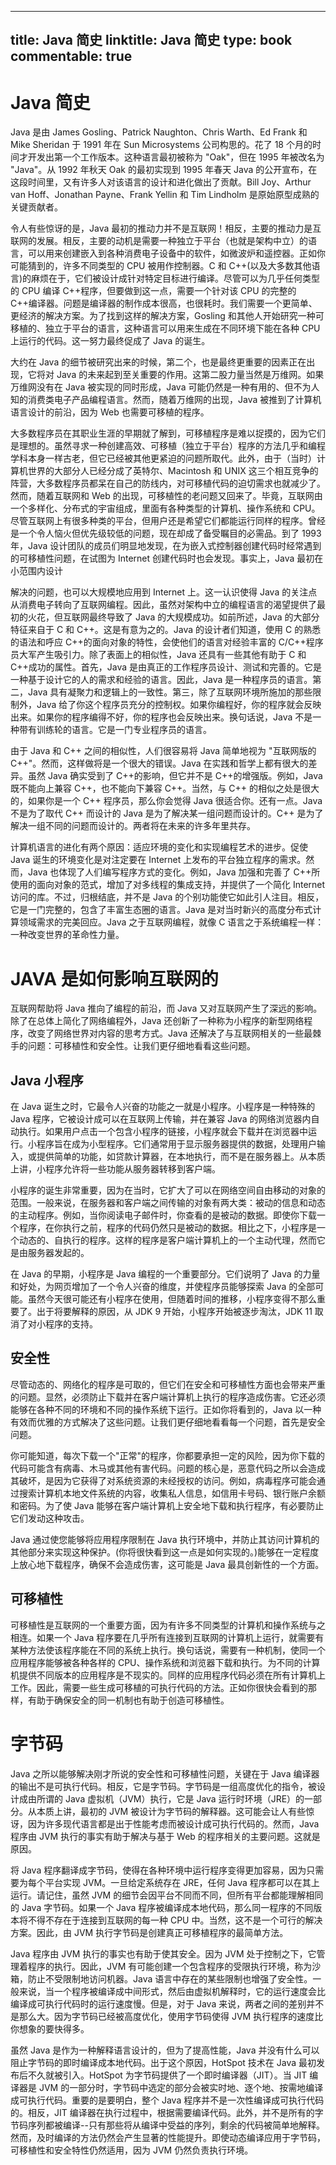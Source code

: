 
---
title: Java 简史
linktitle: Java 简史
type: book
commentable: true
---

# Java 简史

Java 是由 James Gosling、Patrick Naughton、Chris Warth、Ed Frank 和 Mike Sheridan 于 1991 年在 Sun Microsystems 公司构思的。花了 18 个月的时间才开发出第一个工作版本。这种语言最初被称为 "Oak"，但在 1995 年被改名为 "Java"。从 1992 年秋天 Oak 的最初实现到 1995 年春天 Java 的公开宣布，在这段时间里，又有许多人对该语言的设计和进化做出了贡献。Bill Joy、Arthur van Hoff、Jonathan Payne、Frank Yellin 和 Tim Lindholm 是原始原型成熟的关键贡献者。

令人有些惊讶的是，Java 最初的推动力并不是互联网！相反，主要的推动力是互联网的发展。相反，主要的动机是需要一种独立于平台（也就是架构中立）的语言，可以用来创建嵌入到各种消费电子设备中的软件，如微波炉和遥控器。正如你可能猜到的，许多不同类型的 CPU 被用作控制器。C 和 C++(以及大多数其他语言)的麻烦在于，它们被设计成针对特定目标进行编译。尽管可以为几乎任何类型的 CPU 编译 C++程序，但要做到这一点，需要一个针对该 CPU 的完整的 C++编译器。问题是编译器的制作成本很高，也很耗时。我们需要一个更简单、更经济的解决方案。为了找到这样的解决方案，Gosling 和其他人开始研究一种可移植的、独立于平台的语言，这种语言可以用来生成在不同环境下能在各种 CPU 上运行的代码。这一努力最终促成了 Java 的诞生。

大约在 Java 的细节被研究出来的时候，第二个，也是最终更重要的因素正在出现，它将对 Java 的未来起到至关重要的作用。这第二股力量当然是万维网。如果万维网没有在 Java 被实现的同时形成，Java 可能仍然是一种有用的、但不为人知的消费类电子产品编程语言。然而，随着万维网的出现，Java 被推到了计算机语言设计的前沿，因为 Web 也需要可移植的程序。

大多数程序员在其职业生涯的早期就了解到，可移植程序是难以捉摸的，因为它们是理想的。虽然寻求一种创建高效、可移植（独立于平台）程序的方法几乎和编程学科本身一样古老，但它已经被其他更紧迫的问题所取代。此外，由于（当时）计算机世界的大部分人已经分成了英特尔、Macintosh 和 UNIX 这三个相互竞争的阵营，大多数程序员都呆在自己的防线内，对可移植代码的迫切需求也就减少了。然而，随着互联网和 Web 的出现，可移植性的老问题又回来了。毕竟，互联网由一个多样化、分布式的宇宙组成，里面有各种类型的计算机、操作系统和 CPU。尽管互联网上有很多种类的平台，但用户还是希望它们都能运行同样的程序。曾经是一个令人恼火但优先级较低的问题，现在却成了备受瞩目的必需品。到了 1993 年，Java 设计团队的成员们明显地发现，在为嵌入式控制器创建代码时经常遇到的可移植性问题，在试图为 Internet 创建代码时也会发现。事实上，Java 最初在小范围内设计

解决的问题，也可以大规模地应用到 Internet 上。这一认识使得 Java 的关注点从消费电子转向了互联网编程。因此，虽然对架构中立的编程语言的渴望提供了最初的火花，但互联网最终导致了 Java 的大规模成功。如前所述，Java 的大部分特征来自于 C 和 C++。这是有意为之的。Java 的设计者们知道，使用 C 的熟悉的语法和呼应 C++的面向对象的特性，会使他们的语言对经验丰富的 C/C++程序员大军产生吸引力。除了表面上的相似性，Java 还具有一些其他有助于 C 和 C++成功的属性。首先，Java 是由真正的工作程序员设计、测试和完善的。它是一种基于设计它的人的需求和经验的语言。因此，Java 是一种程序员的语言。第二，Java 具有凝聚力和逻辑上的一致性。第三，除了互联网环境所施加的那些限制外，Java 给了你这个程序员充分的控制权。如果你编程好，你的程序就会反映出来。如果你的程序编得不好，你的程序也会反映出来。换句话说，Java 不是一种带有训练轮的语言。它是一门专业程序员的语言。

由于 Java 和 C++ 之间的相似性，人们很容易将 Java 简单地视为 "互联网版的 C++"。然而，这样做将是一个很大的错误。Java 在实践和哲学上都有很大的差异。虽然 Java 确实受到了 C++的影响，但它并不是 C++的增强版。例如，Java 既不能向上兼容 C++，也不能向下兼容 C++。当然，与 C++ 的相似之处是很大的，如果你是一个 C++ 程序员，那么你会觉得 Java 很适合你。还有一点。Java 不是为了取代 C++ 而设计的 Java 是为了解决某一组问题而设计的。C++ 是为了解决一组不同的问题而设计的。两者将在未来的许多年里共存。

计算机语言的进化有两个原因：适应环境的变化和实现编程艺术的进步。促使 Java 诞生的环境变化是对注定要在 Internet 上发布的平台独立程序的需求。然而，Java 也体现了人们编写程序方式的变化。例如，Java 加强和完善了 C++所使用的面向对象的范式，增加了对多线程的集成支持，并提供了一个简化 Internet 访问的库。不过，归根结底，并不是 Java 的个别功能使它如此引人注目。相反，它是一门完整的，包含了丰富生态圈的语言。Java 是对当时新兴的高度分布式计算领域需求的完美回应。Java 之于互联网编程，就像 C 语言之于系统编程一样：一种改变世界的革命性力量。

# JAVA 是如何影响互联网的

互联网帮助将 Java 推向了编程的前沿，而 Java 又对互联网产生了深远的影响。除了在总体上简化了网络编程外，Java 还创新了一种称为小程序的新型网络程序，改变了网络世界对内容的思考方式。Java 还解决了与互联网相关的一些最棘手的问题：可移植性和安全性。让我们更仔细地看看这些问题。

## Java 小程序

在 Java 诞生之时，它最令人兴奋的功能之一就是小程序。小程序是一种特殊的 Java 程序，它被设计成可以在互联网上传输，并在兼容 Java 的网络浏览器内自动执行。如果用户点击一个包含小程序的链接，小程序就会下载并在浏览器中运行。小程序旨在成为小型程序。它们通常用于显示服务器提供的数据，处理用户输入，或提供简单的功能，如贷款计算器，在本地执行，而不是在服务器上。从本质上讲，小程序允许将一些功能从服务器转移到客户端。

小程序的诞生非常重要，因为在当时，它扩大了可以在网络空间自由移动的对象的范围。一般来说，在服务器和客户端之间传输的对象有两大类：被动的信息和动态的主动程序。例如，当你阅读电子邮件时，你查看的是被动的数据。即使你下载一个程序，在你执行之前，程序的代码仍然只是被动的数据。相比之下，小程序是一个动态的、自执行的程序。这样的程序是客户端计算机上的一个主动代理，然而它是由服务器发起的。

在 Java 的早期，小程序是 Java 编程的一个重要部分。它们说明了 Java 的力量和好处，为网页增加了一个令人兴奋的维度，并使程序员能够探索 Java 的全部可能。虽然今天很可能还有小程序在使用，但随着时间的推移，小程序变得不那么重要了。出于将要解释的原因，从 JDK 9 开始，小程序开始被逐步淘汰，JDK 11 取消了对小程序的支持。

## 安全性

尽管动态的、网络化的程序是可取的，但它们在安全和可移植性方面也会带来严重的问题。显然，必须防止下载并在客户端计算机上执行的程序造成伤害。它还必须能够在各种不同的环境和不同的操作系统下运行。正如你将看到的，Java 以一种有效而优雅的方式解决了这些问题。让我们更仔细地看看每一个问题，首先是安全问题。

你可能知道，每次下载一个"正常"的程序，你都要承担一定的风险，因为你下载的代码可能含有病毒、木马或其他有害代码。问题的核心是，恶意代码之所以会造成其破坏，是因为它获得了对系统资源的未经授权的访问。例如，病毒程序可能会通过搜索计算机本地文件系统的内容，收集私人信息，如信用卡号码、银行账户余额和密码。为了使 Java 能够在客户端计算机上安全地下载和执行程序，有必要防止它们发动这种攻击。

Java 通过使您能够将应用程序限制在 Java 执行环境中，并防止其访问计算机的其他部分来实现这种保护。(你将很快看到这一点是如何实现的。)能够在一定程度上放心地下载程序，确保不会造成伤害，这可能是 Java 最具创新性的一个方面。

## 可移植性

可移植性是互联网的一个重要方面，因为有许多不同类型的计算机和操作系统与之相连。如果一个 Java 程序要在几乎所有连接到互联网的计算机上运行，就需要有某种方法使该程序能在不同的系统上执行。换句话说，需要有一种机制，使同一个应用程序能够被各种各样的 CPU、操作系统和浏览器下载和执行。为不同的计算机提供不同版本的应用程序是不现实的。同样的应用程序代码必须在所有计算机上工作。因此，需要一些生成可移植的可执行代码的方法。正如你很快会看到的那样，有助于确保安全的同一机制也有助于创造可移植性。

# 字节码

Java 之所以能够解决刚才所说的安全性和可移植性问题，关键在于 Java 编译器的输出不是可执行代码。相反，它是字节码。字节码是一组高度优化的指令，被设计成由所谓的 Java 虚拟机（JVM）执行，它是 Java 运行时环境（JRE）的一部分。从本质上讲，最初的 JVM 被设计为字节码的解释器。这可能会让人有些惊讶，因为许多现代语言都是出于性能考虑而被设计成可执行代码的。然而，Java 程序由 JVM 执行的事实有助于解决与基于 Web 的程序相关的主要问题。这就是原因。

将 Java 程序翻译成字节码，使得在各种环境中运行程序变得更加容易，因为只需要为每个平台实现 JVM。一旦给定系统存在 JRE，任何 Java 程序都可以在其上运行。请记住，虽然 JVM 的细节会因平台不同而不同，但所有平台都能理解相同的 Java 字节码。如果一个 Java 程序被编译成本地代码，那么同一程序的不同版本将不得不存在于连接到互联网的每一种 CPU 中。当然，这不是一个可行的解决方案。因此，由 JVM 执行字节码是创建真正可移植程序的最简单方法。

Java 程序由 JVM 执行的事实也有助于使其安全。因为 JVM 处于控制之下，它管理着程序的执行。因此，JVM 有可能创建一个包含程序的受限执行环境，称为沙箱，防止不受限制地访问机器。Java 语言中存在的某些限制也增强了安全性。一般来说，当一个程序被编译成中间形式，然后由虚拟机解释时，它的运行速度会比编译成可执行代码时的运行速度慢。但是，对于 Java 来说，两者之间的差别并不是那么大。因为字节码已经被高度优化，使用字节码使得 JVM 执行程序的速度比你想象的要快得多。

虽然 Java 是作为一种解释语言设计的，但为了提高性能，Java 并没有什么可以阻止字节码的即时编译成本地代码。出于这个原因，HotSpot 技术在 Java 最初发布后不久就被引入。HotSpot 为字节码提供了一个即时编译器（JIT）。当 JIT 编译器是 JVM 的一部分时，字节码中选定的部分会被实时地、逐个地、按需地编译成可执行代码。重要的是要明白，整个 Java 程序并不是一次性编译成可执行代码的。相反，JIT 编译器在执行过程中，根据需要编译代码。此外，并不是所有的字节码序列都被编译--只有那些将从编译中受益的序列，剩余的代码被简单地解释。然而，及时编译的方法仍然会产生显著的性能提升。即使动态编译应用于字节码，可移植性和安全特性仍然适用，因为 JVM 仍然负责执行环境。

    